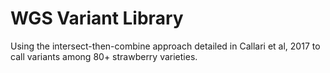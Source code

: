 # WGS Variant Library

Using the intersect-then-combine approach detailed in Callari et al, 2017 to call variants among 80+ strawberry varieties. 
